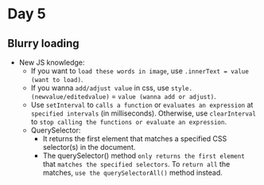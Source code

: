 # Day 5
## Blurry loading

- New JS knowledge:
    - If you want to `load these words in image`, use `.innerText = value (want to load)`.
    - If you wanna `add/adjust value` in css, use `style.(newvalue/editedvalue)` = `value (wanna add or adjust)`.
    - Use `setInterval` to `calls a function` or `evaluates an expression` at `specified intervals` (in milliseconds). Otherwise, use `clearInterval` to `stop calling the functions or evaluate an expression`.
    - QuerySelector:
        - It returns the first element that matches a specified CSS selector(s) in the document.
        - The querySelector() method `only returns the first element` that `matches the specified selectors`. To `return all` the matches, `use the querySelectorAll()` method instead.